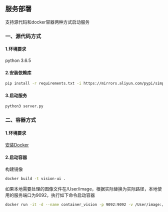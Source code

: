 
## 服务部署

支持源代码和docker容器两种方式启动服务

### 一、源代码方式

#### 1.环境要求

python 3.6.5

#### 2.安装依赖库

```bash
pip install -r requirements.txt -i https://mirrors.aliyun.com/pypi/simple/
```

#### 3.启动服务
```bash
python3 server.py
```


### 二、容器方式

#### 1.环境要求

[安装Docker](https://yeasy.gitbooks.io/docker_practice/install/mac.html) 

#### 2.启动容器
构建镜像

```bash
docker build -t vision-ui .

```

如果本地需要处理的图像文件在/User/image，根据实际替换为实际路径，本地使用的服务端口为9092，执行如下命令启动容器

```bash
docker run -it -d --name container_vision -p 9092:9092 -v /User/image:/vision/capture vision-ui
```

